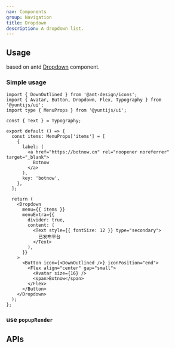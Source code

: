 ```yaml
---
nav: Components
group: Navigation
title: Dropdown
description: A dropdown list.
---
```


## Usage

based on antd [Dropdown](https://ant.design/components/dropdown-cn/) component.

### Simple usage

```tsx | pure
import { DownOutlined } from '@ant-design/icons';
import { Avatar, Button, Dropdown, Flex, Typography } from '@yuntijs/ui';
import type { MenuProps } from '@yuntijs/ui';

const { Text } = Typography;

export default () => {
  const items: MenuProps['items'] = [
    {
      label: (
        <a href="https://botnow.cn" rel="noopener noreferrer" target="_blank">
          Botnow
        </a>
      ),
      key: 'botnow',
    },
  ];

  return (
    <Dropdown
      menu={{ items }}
      menuExtra={{
        divider: true,
        content: (
          <Text style={{ fontSize: 12 }} type="secondary">
            已发布平台
          </Text>
        ),
      }}
    >
      <Button icon={<DownOutlined />} iconPosition="end">
        <Flex align="center" gap="small">
          <Avatar size={16} />
          <span>Botnow</span>
        </Flex>
      </Button>
    </Dropdown>
  );
};
```

<code src="./demos/index.tsx" center></code>

### use `popupRender`

<code src="./demos/PopupRender.tsx" center></code>

## APIs

<API></API>

